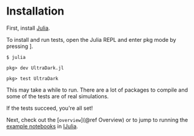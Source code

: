 # Installation

First, install [Julia](https://julialang.org/).

To install and run tests, open the Julia REPL and enter pkg mode by pressing ].
```
$ julia

pkg> dev UltraDark.jl

pkg> test UltraDark
```
This may take a while to run.
There are a lot of packages to compile and some of the tests are of real simulations.

If the tests succeed, you're all set!

Next, check out the [`overview`](@ref Overview) or to jump to running the [example notebooks](https://github.com/musoke/UltraDark.jl/tree/main/examples) in [IJulia](https://github.com/JuliaLang/IJulia.jl).
